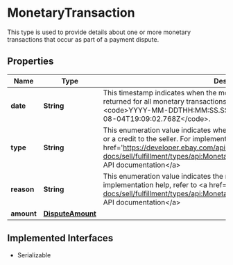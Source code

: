 

# MonetaryTransaction

This type is used to provide details about one or more monetary transactions that occur as part of a payment dispute.
## Properties

Name | Type | Description | Notes
------------ | ------------- | ------------- | -------------
**date** | **String** | This timestamp indicates when the monetary transaction occurred. A date is returned for all monetary transactions.&lt;br&gt;&lt;br&gt; The following format is used: &lt;code&gt;YYYY-MM-DDTHH:MM:SS.SSSZ&lt;/code&gt;. For example, &lt;code&gt;2015-08-04T19:09:02.768Z&lt;/code&gt;. |  [optional]
**type** | **String** | This enumeration value indicates whether the monetary transaction is a charge or a credit to the seller. For implementation help, refer to &lt;a href&#x3D;&#39;https://developer.ebay.com/api-docs/sell/fulfillment/types/api:MonetaryTransactionTypeEnum&#39;&gt;eBay API documentation&lt;/a&gt; |  [optional]
**reason** | **String** | This enumeration value indicates the reason for the monetary transaction. For implementation help, refer to &lt;a href&#x3D;&#39;https://developer.ebay.com/api-docs/sell/fulfillment/types/api:MonetaryTransactionReasonEnum&#39;&gt;eBay API documentation&lt;/a&gt; |  [optional]
**amount** | [**DisputeAmount**](DisputeAmount.md) |  |  [optional]


## Implemented Interfaces

* Serializable


